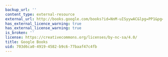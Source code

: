 ```yaml
---
backup_url: ''
content_type: external-resource
external_url: http://books.google.com/books?id=NnM-uISyywAC&lpg=PP1&pg=PA1
has_external_licence_warning: true
has_external_license_warning: true
is_broken: ''
license: https://creativecommons.org/licenses/by-nc-sa/4.0/
title: Google Books
uid: 703d6ca0-4919-4582-b9c6-77baaf47c4fb
---
```

